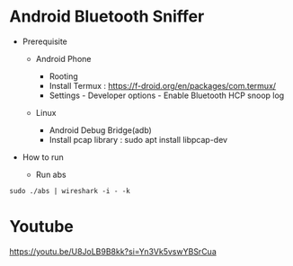 Android Bluetooth Sniffer
===

* Prerequisite
  * Android Phone
    * Rooting
    * Install Termux : https://f-droid.org/en/packages/com.termux/
    * Settings - Developer options - Enable Bluetooth HCP snoop log

  * Linux
    * Android Debug Bridge(adb)
    * Install pcap library : sudo apt install libpcap-dev

* How to run
  * Run abs
```
sudo ./abs | wireshark -i - -k
```

Youtube
===
https://youtu.be/U8JoLB9B8kk?si=Yn3Vk5vswYBSrCua
